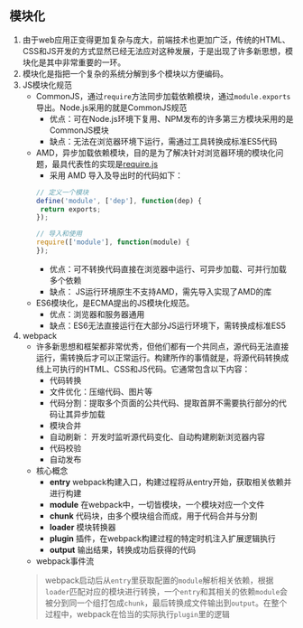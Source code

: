 ## 模块化
1. 由于web应用正变得更加复杂与庞大，前端技术也更加广泛，传统的HTML、CSS和JS开发的方式显然已经无法应对这种发展，于是出现了许多新思想，模块化是其中非常重要的一环。
2. 模块化是指把一个复杂的系统分解到多个模块以方便编码。
3. JS模块化规范
    - CommonJS，通过`require`方法同步加载依赖模块，通过`module.exports`导出。Node.js采用的就是CommonJS规范
        - 优点：可在Node.js环境下复用、NPM发布的许多第三方模块采用的是CommonJS模块
         - 缺点：无法在浏览器环境下运行，需通过工具转换成标准ES5代码
    - AMD，异步加载依赖模块，目的是为了解决针对浏览器环境的模块化问题，最具代表性的实现是[require.js](https://requirejs.org/ "require.js网址")
        - 采用 AMD 导入及导出时的代码如下：
        ```js
        // 定义一个模块
        define('module', ['dep'], function(dep) {
         return exports;
        });

        // 导入和使用
        require(['module'], function(module) {
        });
        ```
        - 优点：可不转换代码直接在浏览器中运行、可异步加载、可并行加载多个依赖
        - 缺点： JS运行环境原生不支持AMD，需先导入实现了AMD的库
    - ES6模块化，是ECMA提出的JS模块化规范。
        - 优点：浏览器和服务器通用
        - 缺点：ES6无法直接运行在大部分JS运行环境下，需转换成标准ES5
4. webpack 
    - 许多新思想和框架都非常优秀，但他们都有一个共同点，源代码无法直接运行，需转换后才可以正常运行。构建所作的事情就是，将源代码转换成线上可执行的HTML、CSS和JS代码。它通常包含以下内容：
        - 代码转换
        - 文件优化：压缩代码、图片等
        - 代码分割：提取多个页面的公共代码、提取首屏不需要执行部分的代码让其异步加载
        - 模块合并
        - 自动刷新： 开发时监听源代码变化、自动构建刷新浏览器内容
        - 代码校验
        - 自动发布
    - 核心概念
        - **entry** webpack构建入口，构建过程将从entry开始，获取相关依赖并进行构建
        - **module** 在webpack中，一切皆模块，一个模块对应一个文件
        - **chunk** 代码块，由多个模块组合而成，用于代码合并与分割
        - **loader** 模块转换器
        - **plugin** 插件，在webpack构建过程的特定时机注入扩展逻辑执行
        - **output** 输出结果，转换成功后获得的代码
    - webpack事件流
     > webpack启动后从`entry`里获取配置的`module`解析相关依赖，根据`loader`匹配对应的模块进行转换，一个`entry`和其相关的依赖`module`会被分到同一个组打包成`chunk`，最后转换成文件输出到`output`。在整个过程中，webpack在恰当的实际执行`plugin`里的逻辑